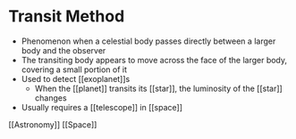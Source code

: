 # Transit Method

- Phenomenon when a celestial body passes directly between a larger body and the observer
- The transiting body appears to move across the face of the larger body, covering a small portion of it
- Used to detect [[exoplanet]]s
  - When the [[planet]] transits its [[star]], the luminosity of the [[star]] changes
- Usually requires a [[telescope]] in [[space]]

[[Astronomy]] [[Space]]

